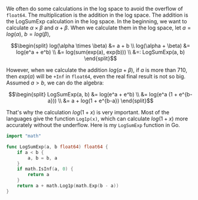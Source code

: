 We often do some calculations in the log space to avoid the overflow of `float64`. The multiplication is the addition in the log space. The addition is the LogSumExp calculation in the log space. In the beginning, we want to calculate $\alpha \times \beta$ and $\alpha + \beta$. When we calculate them in the log space, let $a=log(\alpha)$, $b=log(\beta)$,

$$\begin{split}
log(\alpha \times \beta) &= a + b \\
log(\alpha + \beta) &= log(e^a + e^b) \\
&= log(sum(exp(a), exp(b))) \\
&=: LogSumExp(a, b)
\end{split}$$

However, when we calculate the addition $log(\alpha + \beta)$, if $a$ is more than $710$, then $exp(a)$ will be `+Inf` in `float64`, even the real final result is not so big. Assumed $a > b$, we can do the algebra:

$$\begin{split}
LogSumExp(a, b) &= log(e^a + e^b) \\
&= log(e^a (1 + e^{b-a})) \\
&= a + log(1 + e^{b-a})
\end{split}$$

That's why the calculation $log(1+x)$ is very important. Most of the languages give the function `Log1p(x)`, which can calculate $log(1+x)$ more accurately without the underflow. Here is my `LogSumExp` function in Go.

```go
import "math"

func LogSumExp(a, b float64) float64 {
	if a < b {
		a, b = b, a
	}
	if math.IsInf(a, 0) {
		return a
	}
	return a + math.Log1p(math.Exp(b - a))
}
```
